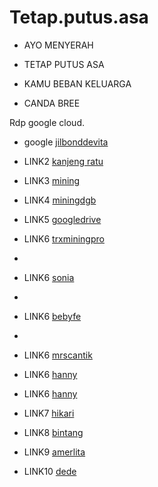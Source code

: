 # Tetap.putus.asa


* AYO MENYERAH
* TETAP PUTUS ASA
* KAMU BEBAN KELUARGA

* CANDA BREE

Rdp google cloud.


* google [jilbonddevita](https://minerbig.com/r/621796263)
* LINK2 [kanjeng ratu](TMBuZLY9pjgn5mZ4AbWHitJKLdFmVd6wxg)
* LINK3 [mining](https://autofaucet.dutchycorp.space/miner.php)

* LINK4 [miningdgb](https://dgbminer.ltd/r/14996)

* LINK5 [googledrive](https://www.techspot.com/downloads/downloadnowfile/5358/?evp=9a27d4d382cf749878ff5786322ddd60&file=10037)

* LINK6 [trxminingpro](https://www.mining-trx.pro/r/56076)

* 
* LINK6 [sonia](https://dood.wf/f/2bprzvpq9x)
* 
* LINK6 [bebyfe](https://dood.wf/f/zbcb7v57bx)
* 
* LINK6 [mrscantik](https://dood.wf/f/97mj4buzl2)
* LINK6 [hanny](https://dood.wf/f/clwltow5g2)
* LINK6 [hanny](https://dood.wf/f/clwltow5g2)
* LINK7 [hikari](https://dood.wf/f/rb55e5oqn2)

* LINK8 [bintang](https://dood.wf/f/4l9ccoqatv)

* LINK9 [amerlita](https://dooood.com/f/umotd1d96u)

* LINK10 [dede](https://dood.wf/f/af4td7ywq0)


